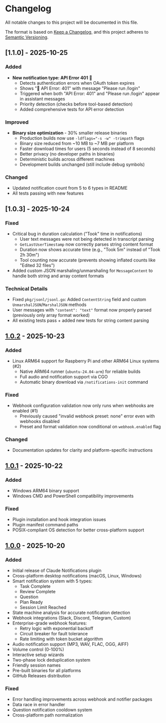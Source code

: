 # Changelog

All notable changes to this project will be documented in this file.

The format is based on [Keep a Changelog](https://keepachangelog.com/en/1.0.0/),
and this project adheres to [Semantic Versioning](https://semver.org/spec/v2.0.0.html).

## [1.1.0] - 2025-10-25

### Added
- **New notification type: API Error 401** 🔴
  - Detects authentication errors when OAuth token expires
  - Shows "🔴 API Error: 401" with message "Please run /login"
  - Triggered when both "API Error: 401" and "Please run /login" appear in assistant messages
  - Priority detection (checks before tool-based detection)
  - Added comprehensive tests for API error detection

### Improved
- **Binary size optimization** - 30% smaller release binaries
  - Production builds now use `-ldflags="-s -w" -trimpath` flags
  - Binary size reduced from ~10 MB to ~7 MB per platform
  - Faster download times for users (5 seconds instead of 8 seconds)
  - Better privacy (no developer paths in binaries)
  - Deterministic builds across different machines
  - Development builds unchanged (still include debug symbols)

### Changed
- Updated notification count from 5 to 6 types in README
- All tests passing with new features

## [1.0.3] - 2025-10-24

### Fixed
- Critical bug in duration calculation ("Took" time in notifications)
  - User text messages were not being detected in transcript parsing
  - `GetLastUserTimestamp` now correctly parses string content format
  - Duration now shows accurate time (e.g., "Took 5m" instead of "Took 2h 30m")
  - Tool counting now accurate (prevents showing inflated counts like "Edited 32 files")
- Added custom JSON marshaling/unmarshaling for `MessageContent` to handle both string and array content formats

### Technical Details
- Fixed `pkg/jsonl/jsonl.go`: Added `ContentString` field and custom `UnmarshalJSON`/`MarshalJSON` methods
- User messages with `"content": "text"` format now properly parsed (previously only array format worked)
- All existing tests pass + added new tests for string content parsing

## [1.0.2] - 2025-10-23

### Added
- Linux ARM64 support for Raspberry Pi and other ARM64 Linux systems (#2)
  - Native ARM64 runner (`ubuntu-24.04-arm`) for reliable builds
  - Full audio and notification support via CGO
  - Automatic binary download via `/notifications-init` command

### Fixed
- Webhook configuration validation now only runs when webhooks are enabled (#1)
  - Previously caused "invalid webhook preset: none" error even with webhooks disabled
  - Preset and format validation now conditional on `webhook.enabled` flag

### Changed
- Documentation updates for clarity and platform-specific instructions

## [1.0.1] - 2025-10-22

### Added
- Windows ARM64 binary support
- Windows CMD and PowerShell compatibility improvements

### Fixed
- Plugin installation and hook integration issues
- Plugin manifest command paths
- POSIX-compliant OS detection for better cross-platform support

## [1.0.0] - 2025-10-20

### Added
- Initial release of Claude Notifications plugin
- Cross-platform desktop notifications (macOS, Linux, Windows)
- Smart notification system with 5 types:
  - Task Complete
  - Review Complete
  - Question
  - Plan Ready
  - Session Limit Reached
- State machine analysis for accurate notification detection
- Webhook integrations (Slack, Discord, Telegram, Custom)
- Enterprise-grade webhook features:
  - Retry logic with exponential backoff
  - Circuit breaker for fault tolerance
  - Rate limiting with token bucket algorithm
- Audio notification support (MP3, WAV, FLAC, OGG, AIFF)
- Volume control (0-100%)
- Interactive setup wizards
- Two-phase lock deduplication system
- Friendly session names
- Pre-built binaries for all platforms
- GitHub Releases distribution

### Fixed
- Error handling improvements across webhook and notifier packages
- Data race in error handler
- Question notification cooldown system
- Cross-platform path normalization

[1.0.2]: https://github.com/777genius/claude-notifications-go/compare/v1.0.1...v1.0.2
[1.0.1]: https://github.com/777genius/claude-notifications-go/compare/v1.0.0...v1.0.1
[1.0.0]: https://github.com/777genius/claude-notifications-go/releases/tag/v1.0.0
